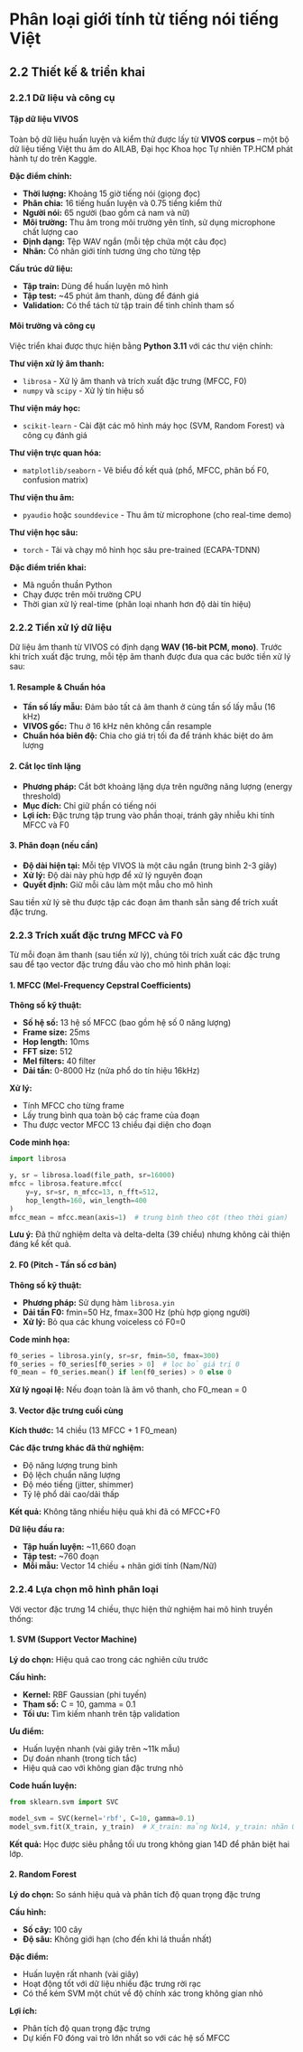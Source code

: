 # Phân loại giới tính từ tiếng nói tiếng Việt

## 2.2 Thiết kế & triển khai

### 2.2.1 Dữ liệu và công cụ

#### Tập dữ liệu VIVOS

Toàn bộ dữ liệu huấn luyện và kiểm thử được lấy từ **VIVOS corpus** – một bộ dữ liệu tiếng Việt thu âm do AILAB, Đại học Khoa học Tự nhiên TP.HCM phát hành tự do trên Kaggle.

**Đặc điểm chính:**

- **Thời lượng:** Khoảng 15 giờ tiếng nói (giọng đọc)
- **Phân chia:** 16 tiếng huấn luyện và 0.75 tiếng kiểm thử
- **Người nói:** 65 người (bao gồm cả nam và nữ)
- **Môi trường:** Thu âm trong môi trường yên tĩnh, sử dụng microphone chất lượng cao
- **Định dạng:** Tệp WAV ngắn (mỗi tệp chứa một câu đọc)
- **Nhãn:** Có nhãn giới tính tương ứng cho từng tệp

**Cấu trúc dữ liệu:**

- **Tập train:** Dùng để huấn luyện mô hình
- **Tập test:** ~45 phút âm thanh, dùng để đánh giá
- **Validation:** Có thể tách từ tập train để tinh chỉnh tham số

#### Môi trường và công cụ

Việc triển khai được thực hiện bằng **Python 3.11** với các thư viện chính:

**Thư viện xử lý âm thanh:**

- `librosa` - Xử lý âm thanh và trích xuất đặc trưng (MFCC, F0)
- `numpy` và `scipy` - Xử lý tín hiệu số

**Thư viện máy học:**

- `scikit-learn` - Cài đặt các mô hình máy học (SVM, Random Forest) và công cụ đánh giá

**Thư viện trực quan hóa:**

- `matplotlib/seaborn` - Vẽ biểu đồ kết quả (phổ, MFCC, phân bố F0, confusion matrix)

**Thư viện thu âm:**

- `pyaudio` hoặc `sounddevice` - Thu âm từ microphone (cho real-time demo)

**Thư viện học sâu:**

- `torch` - Tải và chạy mô hình học sâu pre-trained (ECAPA-TDNN)

**Đặc điểm triển khai:**

- Mã nguồn thuần Python
- Chạy được trên môi trường CPU
- Thời gian xử lý real-time (phân loại nhanh hơn độ dài tín hiệu)

### 2.2.2 Tiền xử lý dữ liệu

Dữ liệu âm thanh từ VIVOS có định dạng **WAV (16-bit PCM, mono)**. Trước khi trích xuất đặc trưng, mỗi tệp âm thanh được đưa qua các bước tiền xử lý sau:

#### 1. Resample & Chuẩn hóa

- **Tần số lấy mẫu:** Đảm bảo tất cả âm thanh ở cùng tần số lấy mẫu (16 kHz)
- **VIVOS gốc:** Thu ở 16 kHz nên không cần resample
- **Chuẩn hóa biên độ:** Chia cho giá trị tối đa để tránh khác biệt do âm lượng

#### 2. Cắt lọc tĩnh lặng

- **Phương pháp:** Cắt bớt khoảng lặng dựa trên ngưỡng năng lượng (energy threshold)
- **Mục đích:** Chỉ giữ phần có tiếng nói
- **Lợi ích:** Đặc trưng tập trung vào phần thoại, tránh gây nhiễu khi tính MFCC và F0

#### 3. Phân đoạn (nếu cần)

- **Độ dài hiện tại:** Mỗi tệp VIVOS là một câu ngắn (trung bình 2-3 giây)
- **Xử lý:** Độ dài này phù hợp để xử lý nguyên đoạn
- **Quyết định:** Giữ mỗi câu làm một mẫu cho mô hình

Sau tiền xử lý sẽ thu được tập các đoạn âm thanh sẵn sàng để trích xuất đặc trưng.

### 2.2.3 Trích xuất đặc trưng MFCC và F0

Từ mỗi đoạn âm thanh (sau tiền xử lý), chúng tôi trích xuất các đặc trưng sau để tạo vector đặc trưng đầu vào cho mô hình phân loại:

#### 1. MFCC (Mel-Frequency Cepstral Coefficients)

**Thông số kỹ thuật:**

- **Số hệ số:** 13 hệ số MFCC (bao gồm hệ số 0 năng lượng)
- **Frame size:** 25ms
- **Hop length:** 10ms
- **FFT size:** 512
- **Mel filters:** 40 filter
- **Dải tần:** 0-8000 Hz (nửa phổ do tín hiệu 16kHz)

**Xử lý:**

- Tính MFCC cho từng frame
- Lấy trung bình qua toàn bộ các frame của đoạn
- Thu được vector MFCC 13 chiều đại diện cho đoạn

**Code minh họa:**

```python
import librosa

y, sr = librosa.load(file_path, sr=16000)
mfcc = librosa.feature.mfcc(
    y=y, sr=sr, n_mfcc=13, n_fft=512, 
    hop_length=160, win_length=400
)
mfcc_mean = mfcc.mean(axis=1)  # trung bình theo cột (theo thời gian)
```

**Lưu ý:** Đã thử nghiệm delta và delta-delta (39 chiều) nhưng không cải thiện đáng kể kết quả.

#### 2. F0 (Pitch - Tần số cơ bản)

**Thông số kỹ thuật:**

- **Phương pháp:** Sử dụng hàm `librosa.yin`
- **Dải tần F0:** fmin=50 Hz, fmax=300 Hz (phù hợp giọng người)
- **Xử lý:** Bỏ qua các khung voiceless có F0=0

**Code minh họa:**

```python
f0_series = librosa.yin(y, sr=sr, fmin=50, fmax=300)
f0_series = f0_series[f0_series > 0]  # lọc bỏ giá trị 0
f0_mean = f0_series.mean() if len(f0_series) > 0 else 0
```

**Xử lý ngoại lệ:** Nếu đoạn toàn là âm vô thanh, cho F0_mean = 0

#### 3. Vector đặc trưng cuối cùng

**Kích thước:** 14 chiều (13 MFCC + 1 F0_mean)

**Các đặc trưng khác đã thử nghiệm:**

- Độ năng lượng trung bình
- Độ lệch chuẩn năng lượng
- Độ méo tiếng (jitter, shimmer)
- Tỷ lệ phổ dải cao/dải thấp

**Kết quả:** Không tăng nhiều hiệu quả khi đã có MFCC+F0

**Dữ liệu đầu ra:**

- **Tập huấn luyện:** ~11,660 đoạn
- **Tập test:** ~760 đoạn
- **Mỗi mẫu:** Vector 14 chiều + nhãn giới tính (Nam/Nữ)

### 2.2.4 Lựa chọn mô hình phân loại

Với vector đặc trưng 14 chiều, thực hiện thử nghiệm hai mô hình truyền thống:

#### 1. SVM (Support Vector Machine)

**Lý do chọn:** Hiệu quả cao trong các nghiên cứu trước

**Cấu hình:**

- **Kernel:** RBF Gaussian (phi tuyến)
- **Tham số:** C = 10, gamma = 0.1
- **Tối ưu:** Tìm kiếm nhanh trên tập validation

**Ưu điểm:**

- Huấn luyện nhanh (vài giây trên ~11k mẫu)
- Dự đoán nhanh (trong tích tắc)
- Hiệu quả cao với không gian đặc trưng nhỏ

**Code huấn luyện:**

```python
from sklearn.svm import SVC

model_svm = SVC(kernel='rbf', C=10, gamma=0.1)
model_svm.fit(X_train, y_train)  # X_train: mảng Nx14, y_train: nhãn 0/1
```

**Kết quả:** Học được siêu phẳng tối ưu trong không gian 14D để phân biệt hai lớp.

#### 2. Random Forest

**Lý do chọn:** So sánh hiệu quả và phân tích độ quan trọng đặc trưng

**Cấu hình:**

- **Số cây:** 100 cây
- **Độ sâu:** Không giới hạn (cho đến khi lá thuần nhất)

**Đặc điểm:**

- Huấn luyện rất nhanh (vài giây)
- Hoạt động tốt với dữ liệu nhiều đặc trưng rời rạc
- Có thể kém SVM một chút về độ chính xác trong không gian nhỏ

**Lợi ích:**

- Phân tích độ quan trọng đặc trưng
- Dự kiến F0 đóng vai trò lớn nhất so với các hệ số MFCC
